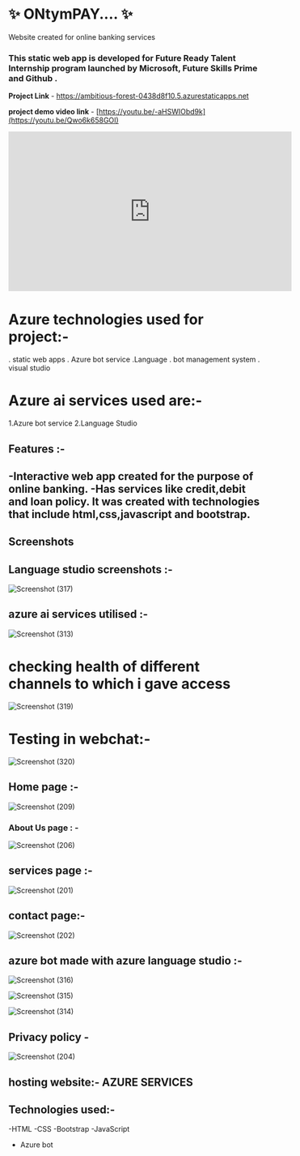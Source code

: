 # ✨ ONtymPAY.... ✨

Website created for online banking services

### This static web app is developed for  Future Ready Talent Internship program launched by Microsoft, Future Skills Prime and Github .


**Project Link** -  https://ambitious-forest-0438d8f10.5.azurestaticapps.net



**project demo video link** - [https://youtu.be/-aHSWIObd9k](https://youtu.be/Qwo6k658GOI)

<iframe width="560" height="315" src="https://www.youtube.com/embed/Qwo6k658GOI?si=fmdr5N4ux66uGDWk" title="YouTube video player" frameborder="0" allow="accelerometer; autoplay; clipboard-write; encrypted-media; gyroscope; picture-in-picture; web-share" referrerpolicy="strict-origin-when-cross-origin" allowfullscreen></iframe>

# Azure technologies used for project:-
. static web apps
. Azure bot service
.Language
. bot management system
. visual studio

# Azure ai services used are:- 
1.Azure bot service
2.Language Studio

## Features :-

-Interactive web app created for the purpose of online banking.
-Has services like credit,debit and loan policy.
 It was created with technologies that include html,css,javascript and bootstrap.
- 

## Screenshots

## Language studio  screenshots :-

![Screenshot (317)](https://github.com/manideep238/ONtymPAY....website/assets/163558959/4c545c82-b0ba-44a5-9101-a72ef529f24d)

## azure ai services utilised :-

![Screenshot (313)](https://github.com/manideep238/ONtymPAY....website/assets/163558959/443dbd87-c635-4d06-87a5-66ac28259140)
# checking health of different channels to which i gave access

![Screenshot (319)](https://github.com/manideep238/ONtymPAY....website/assets/163558959/89c00705-6ba0-4880-ae5e-e2fc6324b292)

# Testing in webchat:-
![Screenshot (320)](https://github.com/manideep238/ONtymPAY....website/assets/163558959/8f07881f-8318-4473-b90c-04b5a9d8483c)



## Home page :-


![Screenshot (209)](https://github.com/manideep238/ONtymPAY....website/assets/163558959/bf9e5dbd-4378-4f71-b001-624e1256e1a7)

   

### About Us page : -

![Screenshot (206)](https://github.com/manideep238/ONtymPAY....website/assets/163558959/d09c63d0-eacb-41b6-9e49-a43e37488c62)



## services page :- 
![Screenshot (201)](https://github.com/manideep238/ONtymPAY....website/assets/163558959/53a0ccb4-2bb3-4aa5-b76f-a47bd20be6db)



## contact page:-


![Screenshot (202)](https://github.com/manideep238/ONtymPAY....website/assets/163558959/cc0ead9c-487a-4c0c-bd6a-cce85ab21f82)


## azure bot made with azure language  studio :-
![Screenshot (316)](https://github.com/manideep238/ONtymPAY....website/assets/163558959/af38e715-e614-4db6-85cb-84ffc60a1a74)

![Screenshot (315)](https://github.com/manideep238/ONtymPAY....website/assets/163558959/52ea554c-e342-4810-8f3c-f1f235ab1f35)

![Screenshot (314)](https://github.com/manideep238/ONtymPAY....website/assets/163558959/62b08aa7-9865-45e6-8d14-3acf962041f0)


## Privacy policy -


![Screenshot (204)](https://github.com/manideep238/ONtymPAY....website/assets/163558959/3a53dc40-7d94-49e1-83a6-eb6baaed04c7)



## hosting website:- AZURE SERVICES 


## Technologies used:-
-HTML
-CSS
-Bootstrap
-JavaScript
- Azure bot
